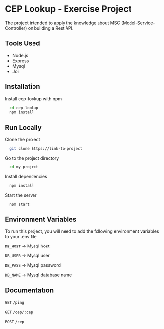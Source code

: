 
# CEP Lookup - Exercise Project

The project intended to apply the knowledge about MSC (Model-Service-Controller) on building a Rest API.

## Tools Used
* Node.js
* Express
* Mysql
* Joi

## Installation

Install cep-lookup with npm

```bash
  cd cep-lookup
  npm install
```

## Run Locally

Clone the project

```bash
  git clone https://link-to-project
```

Go to the project directory

```bash
  cd my-project
```

Install dependencies

```bash
  npm install
```

Start the server

```bash
  npm start
```

  
## Environment Variables

To run this project, you will need to add the following environment variables to your .env file

`DB_HOST` -> Mysql host

`DB_USER` -> Mysql user

`DB_PASS` -> Mysql password

`DB_NAME` -> Mysql database name

  
## Documentation

`GET` `/ping`

`GET` `/cep/:cep`

`POST` `/cep`